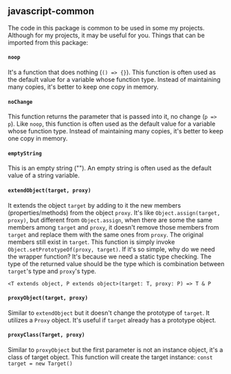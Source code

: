 ## **javascript-common**

The code in this package is common to be used in some my projects. Although for my projects, it may be useful for you.
Things that can be imported from this package:

#### `noop`
It's a function that does nothing (`() => {}`). This function is often used as the default value for
a variable whose function type. Instead of maintaining many copies, it's better to keep one copy in memory.

#### `noChange`
This function returns the parameter that is passed into it, no change (`p => p`). Like `noop`, this function
is often used as the default value for a variable whose function type. Instead of maintaining many copies,
it's better to keep one copy in memory.

#### `emptyString`
This is an empty string (""). An empty string is often used as the default value of a string variable.

#### `extendObject(target, proxy)`
It extends the object `target` by adding to it the new members (properties/methods) from the object `proxy`.
It's like `Object.assign(target, proxy)`, but different from `Object.assign`, when there are some the same
members among `target` and `proxy`, it doesn't remove those members from `target` and replace them with
the same ones from `proxy`. The original members still exist in `target`. This function is simply invoke
`Object.setPrototypeOf(proxy, target)`. If it's so simple, why do we need the wrapper function? It's because
we need a static type checking. The type of the returned value should be the type which is combination between
`target`'s type and `proxy`'s type.

    <T extends object, P extends object>(target: T, proxy: P) => T & P


#### `proxyObject(target, proxy)`
Similar to `extendObject` but it doesn't change the prototype of `target`. It utilizes a `Proxy` object. It's
useful if `target` already has a prototype object.

#### `proxyClass(Target, proxy)`
Similar to `proxyObject` but the first parameter is not an instance object, it's a class of target object.
This function will create the target instance: `const target = new Target()`